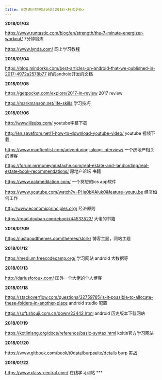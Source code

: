 ```yaml
---
title: 日常访问的网址记录[2018]<持续更新>
---
```


**2018/01/03**  

https://www.runtastic.com/blog/en/strength/the-7-minute-energizer-workout/  7分钟锻炼

https://www.lynda.com/  网上学习教程



**2018/01/04**  

https://blog.mindorks.com/best-articles-on-android-that-we-published-in-2017-4972a2578b77  好的android开发的文档



**2018/01/05**  

https://getpocket.com/explore/2017-in-review 2017 review

https://markmanson.net/life-skills  学习技巧

**2018/01/06**  

http://www.lilsubs.com/ youtube字幕下载

<http://en.savefrom.net/1-how-to-download-youtube-video/>   youtube 视频下载

https://www.madfientist.com/adventuring-along-interview/  一个房地产相关的博客

https://forum.mrmoneymustache.com/real-estate-and-landlording/real-estate-book-recommendations/  房地产论坛 书籍

https://www.oakmeditation.com/ 一个冥想的ios app软件

https://www.youtube.com/watch?v=PHe0bXAIuk0&feature=youtu.be  经济如何工作

http://www.economicprinciples.org/  经济原则

https://read.douban.com/ebook/44533523/ 大佬的书籍 



**2018/01/09**  

https://justgoodthemes.com/themes/stork/  博客主题，网站主题



**2018/01/12**  

https://medium.freecodecamp.org/  学习网站 android 大数据等



**2018/01/13**  

http://dariusforoux.com/  国外一个大佬的个人博客

**2018/01/18**  

https://stackoverflow.com/questions/32759785/is-it-possible-to-allocate-these-folders-in-another-place  android studio 配置

https://soft.shouji.com.cn/down/23442.html android 历史版本下载网站



**2018/01/19**  

https://kotlinlang.org/docs/reference/basic-syntax.html  koltin官方学习网站

**2018/01/20**  

https://www.gitbook.com/book/t0data/burpsuite/details burp 实战



**2018/01/22**  

https://www.class-central.com/ 在线学习网站  ***

